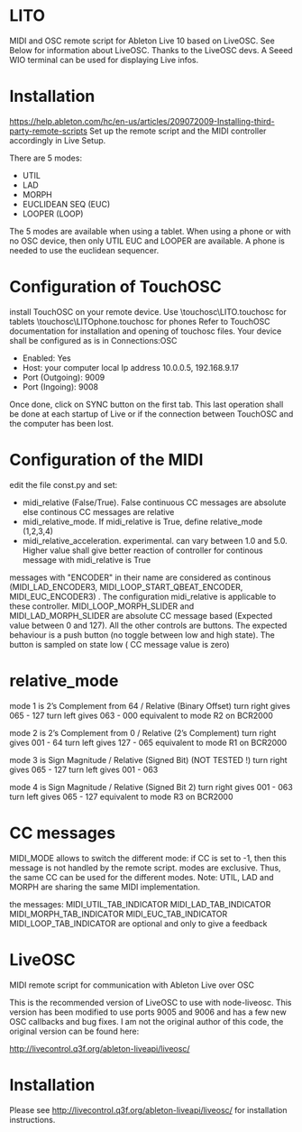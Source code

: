 LITO
=======
MIDI and OSC remote script for Ableton Live 10 based on LiveOSC. See Below for information about LiveOSC. Thanks to the LiveOSC devs.
A Seeed WIO terminal can be used for displaying Live infos.

# Installation
https://help.ableton.com/hc/en-us/articles/209072009-Installing-third-party-remote-scripts
Set up the remote script and the MIDI controller accordingly in Live Setup.

There are 5 modes:
- UTIL
- LAD
- MORPH
- EUCLIDEAN SEQ (EUC)
- LOOPER (LOOP)

The 5 modes are available when using a tablet.
When using a phone or with no OSC device, then only UTIL EUC and LOOPER are available.
A phone is needed to use the euclidean sequencer.

# Configuration of TouchOSC
install TouchOSC on your remote device. Use
\touchosc\LITO.touchosc for tablets
\touchosc\LITOphone.touchosc for phones
Refer to TouchOSC documentation for installation and opening of touchosc files.
Your device shall be configured as is in Connections:OSC
- Enabled: Yes
- Host: your computer local Ip address 10.0.0.5, 192.168.9.17
- Port (Outgoing): 9009
- Port (Ingoing): 9008

Once done, click on SYNC button on the first tab. This last operation shall be done at each startup of Live or if the connection between TouchOSC and the computer has been lost.


# Configuration of the MIDI

edit the file const.py and set:
- midi_relative (False/True). False continuous CC messages are absolute else continous CC messages are relative
- midi_relative_mode. If midi_relative is True, define relative_mode (1,2,3,4)
- midi_relative_acceleration. experimental. can vary between 1.0 and 5.0. Higher value shall give better reaction of controller for continous message with midi_relative is True

messages with "ENCODER" in their name are considered as continous (MIDI_LAD_ENCODER3, MIDI_LOOP_START_QBEAT_ENCODER, MIDI_EUC_ENCODER3) . The configuration midi_relative is applicable to these controller.
MIDI_LOOP_MORPH_SLIDER and MIDI_LAD_MORPH_SLIDER are absolute CC message based (Expected value between 0 and 127).
All the other controls are buttons. The expected behaviour is a push button (no toggle between low and high state). The button is sampled on state low ( CC message value is zero)


# relative_mode
mode 1 is 2’s Complement from 64 / Relative (Binary Offset)
turn right gives 065 - 127
turn left gives 063 - 000
equivalent to mode R2 on BCR2000

mode 2 is 2’s Complement from 0 / Relative (2’s Complement)
turn right gives 001 - 64
turn left gives 127 - 065
equivalent to mode R1 on BCR2000

mode 3 is Sign Magnitude / Relative (Signed Bit) (NOT TESTED !)
turn right gives 065 - 127
turn left gives 001 - 063

mode 4 is Sign Magnitude / Relative (Signed Bit 2)
turn right gives 001 - 063
turn left gives 065 - 127
equivalent to mode R3 on BCR2000

# CC messages

MIDI_MODE allows to switch the different mode:
if CC is set to -1, then this message is not handled by the remote script.
modes are exclusive. Thus, the same CC can be used for the different modes. Note: UTIL, LAD and MORPH are sharing the same MIDI implementation.


the messages:
MIDI_UTIL_TAB_INDICATOR
MIDI_LAD_TAB_INDICATOR
MIDI_MORPH_TAB_INDICATOR
MIDI_EUC_TAB_INDICATOR
MIDI_LOOP_TAB_INDICATOR
are optional and only to give a feedback


LiveOSC
=======

MIDI remote script for communication with Ableton Live over OSC

This is the recommended version of LiveOSC to use with node-liveosc.  This version has been modified to use ports 9005 and 9006 and has a few new OSC callbacks and bug fixes.  I am not the original author of this code, the original version can be found here:

http://livecontrol.q3f.org/ableton-liveapi/liveosc/

# Installation

Please see http://livecontrol.q3f.org/ableton-liveapi/liveosc/ for installation instructions.


